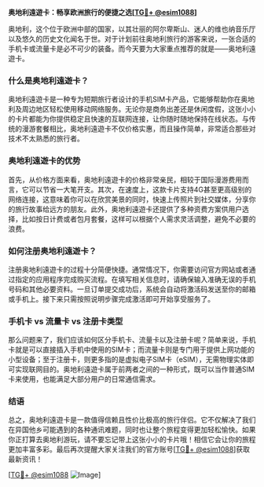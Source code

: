 **奥地利遠遊卡：畅享欧洲旅行的便捷之选[[TG💪+ @esim1088](https://t.me/s/esim1088)]**

奥地利，这个位于欧洲中部的国家，以其壮丽的阿尔卑斯山、迷人的维也纳音乐厅以及悠久的历史文化闻名于世。对于计划前往奥地利旅行的游客来说，一张合适的手机卡或流量卡是必不可少的装备。而今天要为大家重点推荐的就是——奥地利遠遊卡。

### 什么是奥地利遠遊卡？

奥地利遠遊卡是一种专为短期旅行者设计的手机SIM卡产品，它能够帮助你在奥地利及周边地区轻松使用移动网络服务。无论你是商务出差还是休闲度假，这张小小的卡片都能为你提供稳定且快速的互联网连接，让你随时随地保持在线状态。与传统的漫游套餐相比，奥地利遠遊卡不仅价格实惠，而且操作简单，非常适合那些对技术不太熟悉的旅行者。

### 奥地利遠遊卡的优势

首先，从价格方面来看，奥地利遠遊卡的价格非常亲民，相较于国际漫游费用而言，它可以节省一大笔开支。其次，在速度上，这款卡片支持4G甚至更高级别的网络连接，这意味着你可以在欣赏美景的同时，快速上传照片到社交媒体，分享你的旅行故事给远方的朋友。此外，奥地利遠遊卡还提供了多种资费方案供用户选择，比如按日计费或者包月套餐，这样可以根据个人需求灵活调整，避免不必要的浪费。

### 如何注册奥地利遠遊卡？

注册奥地利遠遊卡的过程十分简便快捷。通常情况下，你需要访问官方网站或者通过指定的应用程序完成购买流程。在填写相关信息时，请确保输入准确无误的手机号码和其他必要资料。一旦订单提交成功后，系统会自动将激活码发送至你的邮箱或手机上。接下来只需按照说明步骤完成激活即可开始享受服务了。

### 手机卡 vs 流量卡 vs 注册卡类型

那么问题来了，我们应该如何区分手机卡、流量卡以及注册卡呢？简单来说，手机卡就是可以直接插入手机中使用的SIM卡；而流量卡则是专门用于提供上网功能的小型设备；至于注册卡，则更多指的是虚拟电子SIM卡（eSIM），无需物理实体即可实现联网目的。奥地利遠遊卡属于前两者之间的一种形式，既可以当作普通SIM卡来使用，也能满足大部分用户的日常通信需求。

### 结语

总之，奥地利遠遊卡是一款值得信赖且性价比极高的旅行伴侣。它不仅解决了我们在异国他乡可能遇到的各种通讯难题，同时也让整个旅程变得更加轻松愉快。如果你正打算去奥地利游玩，请不要忘记带上这张小小的卡片哦！相信它会让你的旅程更加丰富多彩。最后再次提醒大家关注我们的官方账号[[TG💪+ @esim1088](https://t.me/s/esim1088)]获取最新资讯！

[[TG💪+ @esim1088](https://t.me/s/esim1088) ![Image](https://i.postimg.cc/4NQfJmqS/Snipaste-2025-05-13-00-14-12.png)]